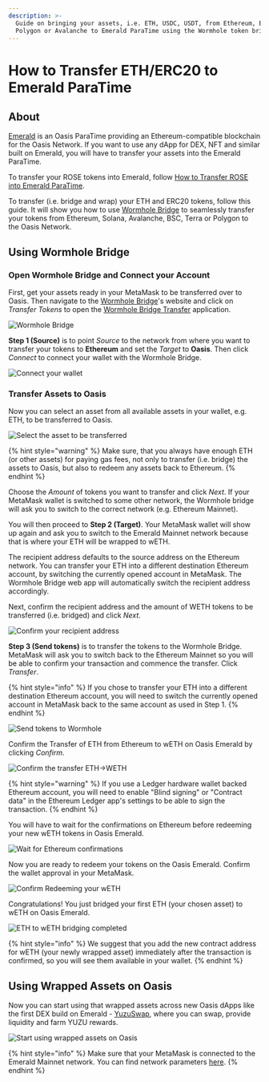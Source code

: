 ```yaml
---
description: >-
  Guide on bringing your assets, i.e. ETH, USDC, USDT, from Ethereum, BSC,
  Polygon or Avalanche to Emerald ParaTime using the Wormhole token bridge.
---
```


# How to Transfer ETH/ERC20 to Emerald ParaTime

## About

[Emerald](../developer-resources/emerald-paratime.md) is an Oasis ParaTime providing an Ethereum-compatible blockchain for the Oasis Network. If you want to use any dApp for DEX, NFT and similar built on Emerald, you will have to transfer your assets into the Emerald ParaTime.

To transfer your ROSE tokens into Emerald, follow [How to Transfer ROSE into Emerald ParaTime](how-to-transfer-rose-into-emerald-paratime.md).

To transfer (i.e. bridge and wrap) your ETH and ERC20 tokens, follow this guide. It will show you how to use [Wormhole Bridge](https://wormholebridge.com) to seamlessly transfer your tokens from Ethereum, Solana, Avalanche, BSC, Terra or Polygon to the Oasis Network.

## Using Wormhole Bridge

### Open Wormhole Bridge and Connect your Account

First, get your assets ready in your MetaMask to be transferred over to Oasis. Then navigate to the [Wormhole Bridge](https://wormholebridge.com)'s website and click on _Transfer Tokens_ to open the [Wormhole Bridge Transfer](https://wormholebridge.com/#/transfer) application.

![Wormhole Bridge](<../.gitbook/assets/Screenshot 2022-01-07 at 20.25.54.png>)

**Step 1 (Source)** is to point _Source_ to the network from where you want to transfer your tokens to **Ethereum** and set the _Target_ to **Oasis**. Then click _Connect_ to connect your wallet with the Wormhole Bridge.

![Connect your wallet](<../.gitbook/assets/Connect wallet Wormhole bridge>)

### Transfer Assets to Oasis

Now you can select an asset from all available assets in your wallet, e.g. ETH, to be transferred to Oasis.

![Select the asset to be transferred](../.gitbook/assets/select\_source\_dest\_amount)

{% hint style="warning" %}
Make sure, that you always have enough ETH (or other assets) for paying gas fees, not only to transfer (i.e. bridge) the assets to Oasis, but also to redeem any assets back to Ethereum.
{% endhint %}

Choose the _Amount_ of tokens you want to transfer and click _Next_. If your MetaMask wallet is switched to some other network, the Wormhole bridge will ask you to switch to the correct network (e.g. Ethereum Mainnet).

You will then proceed to **Step 2 (Target)**. Your MetaMask wallet will show up again and ask you to switch to the Emerald Mainnet network because that is where your ETH will be wrapped to wETH.

The recipient address defaults to the source address on the Ethereum network. You can transfer your ETH into a different destination Ethereum account, by switching the currently opened account in MetaMask. The Wormhole Bridge web app will automatically switch the recipient address accordingly.

Next, confirm the recipient address and the amount of WETH tokens to be transferred (i.e. bridged) and click _Next_.

![Confirm your recipient address](../.gitbook/assets/switch\_to\_emerald.png)

**Step 3 (Send tokens)** is to transfer the tokens to the Wormhole Bridge. MetaMask will ask you to switch back to the Ethereum Mainnet so you will be able to confirm your transaction and commence the transfer. Click _Transfer_.

{% hint style="info" %}
If you chose to transfer your ETH into a different destination Ethereum account, you will need to switch the currently opened account in MetaMask back to the same account as used in Step 1.
{% endhint %}

![Send tokens to Wormhole](../.gitbook/assets/send\_tokens\_to\_wormhole.png)

Confirm the Transfer of ETH from Ethereum to wETH on Oasis Emerald by clicking _Confirm_.

![Confirm the transfer ETH->WETH](../.gitbook/assets/confirm\_transaction\_ETH\_WETH.png)

{% hint style="warning" %}
If you use a Ledger hardware wallet backed Ethereum account, you will need to enable "Blind signing" or "Contract data" in the Ethereum Ledger app's settings to be able to sign the transaction.
{% endhint %}

You will have to wait for the confirmations on Ethereum before redeeming your new wETH tokens in Oasis Emerald.

![Wait for Ethereum confirmations](<../.gitbook/assets/Screenshot 2022-01-05 at 20.37.25.png>)

Now you are ready to redeem your tokens on the Oasis Emerald. Confirm the wallet approval in your MetaMask.

![Confirm Redeeming your wETH](<../.gitbook/assets/Screenshot 2022-01-05 at 20.41.43.png>)

Congratulations! You just bridged your first ETH (your chosen asset) to wETH on Oasis Emerald.

![ETH to wETH bridging completed](<../.gitbook/assets/Screenshot 2022-01-05 at 20.42.01 (1).png>)

{% hint style="info" %}
We suggest that you add the new contract address for wETH (your newly wrapped asset) immediately after the transaction is confirmed, so you will see them available in your wallet.
{% endhint %}

## Using Wrapped Assets on Oasis

Now you can start using that wrapped assets across new Oasis dApps like the first DEX build on Emerald - [YuzuSwap](https://yuzu-swap.com), where you can swap, provide liquidity and farm YUZU rewards.

![Start using wrapped assets on Oasis](<../.gitbook/assets/Screenshot 2022-01-07 at 19.58.35.png>)

{% hint style="info" %}
Make sure that your MetaMask is connected to the Emerald Mainnet network. You can find network parameters [here](https://docs.oasis.dev/general/developer-resources/emerald-paratime#web3-gateway).
{% endhint %}
